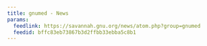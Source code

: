 ```yaml
---
title: gnumed - News
params:
  feedlink: https://savannah.gnu.org/news/atom.php?group=gnumed
  feedid: bffc83eb73867b3d2ffbb33ebba5c8b1
---
```

